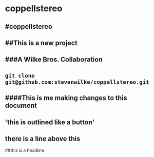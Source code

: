 coppellstereo
=============

#coppellstereo
---
##This is a new project
---
###A Wilke Bros. Collaboration
---
`git clone git@github.com:stevenwilke/coppellstereo.git`
---
####This is me making changes to this document
---
'this is outlined like a button'
---
there is a line above this
---
##this is a headline